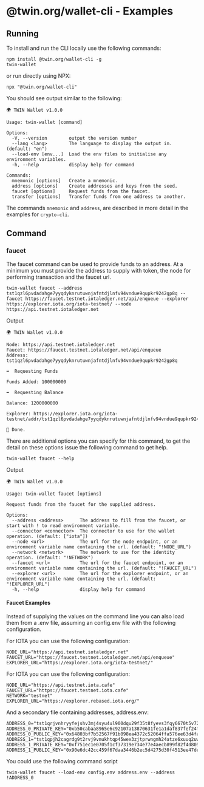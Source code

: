 # @twin.org/wallet-cli - Examples

## Running

To install and run the CLI locally use the following commands:

```shell
npm install @twin.org/wallet-cli -g
twin-wallet
```

or run directly using NPX:

```shell
npx "@twin.org/wallet-cli"
```

You should see output similar to the following:

```shell
🌍 TWIN Wallet v1.0.0

Usage: twin-wallet [command]

Options:
  -V, --version        output the version number
  --lang <lang>        The language to display the output in. (default: "en")
  --load-env [env...]  Load the env files to initialise any environment variables.
  -h, --help           display help for command

Commands:
  mnemonic [options]   Create a mnemonic.
  address [options]    Create addresses and keys from the seed.
  faucet [options]     Request funds from the faucet.
  transfer [options]   Transfer funds from one address to another.
```

The commands `mnemonic` and `address`, are described in more detail in the examples for `crypto-cli`.

## Command

### faucet

The faucet command can be used to provide funds to an address. At a minimum you must provide the address to supply with token, the node for performing transaction and the faucet url.

```shell
twin-wallet faucet --address tst1qzl6pvdadahge7yyqdyknrutuwnjafntdjlnfv94vndue9qupkr9242gp8q --faucet https://faucet.testnet.iotaledger.net/api/enqueue --explorer https://explorer.iota.org/iota-testnet/ --node https://api.testnet.iotaledger.net
```

Output

```shell
🌍 TWIN Wallet v1.0.0

Node: https://api.testnet.iotaledger.net
Faucet: https://faucet.testnet.iotaledger.net/api/enqueue
Address: tst1qzl6pvdadahge7yyqdyknrutuwnjafntdjlnfv94vndue9qupkr9242gp8q

➡️  Requesting Funds

Funds Added: 100000000

➡️  Requesting Balance

Balance: 1200000000

Explorer: https://explorer.iota.org/iota-testnet/addr/tst1qzl6pvdadahge7yyqdyknrutuwnjafntdjlnfv94vndue9qupkr9242gp8q

🎉 Done.
```

There are additional options you can specify for this command, to get the detail on these options issue the following command to get help.

```shell
twin-wallet faucet --help
```

Output

```shell
🌍 TWIN Wallet v1.0.0

Usage: twin-wallet faucet [options]

Request funds from the faucet for the supplied address.

Options:
  --address <address>      The address to fill from the faucet, or start with ! to read environment variable.
  --connector <connector>  The connector to use for the wallet operation. (default: ["iota"])
  --node <url>             The url for the node endpoint, or an environment variable name containing the url. (default: "!NODE_URL")
  --network <network>      The network to use for the identity operation. (default: "!NETWORK")
  --faucet <url>           The url for the faucet endpoint, or an environment variable name containing the url. (default: "!FAUCET_URL")
  --explorer <url>         The url for the explorer endpoint, or an environment variable name containing the url. (default: "!EXPLORER_URL")
  -h, --help               display help for command
```

#### Faucet Examples

Instead of supplying the values on the command line you can also load them from a .env file, assuming an config.env file with the following configuration.

For IOTA you can use the following configuration:

```shell
NODE_URL="https://api.testnet.iotaledger.net"
FAUCET_URL="https://faucet.testnet.iotaledger.net/api/enqueue"
EXPLORER_URL="https://explorer.iota.org/iota-testnet/"
```

For IOTA you can use the following configuration:

```shell
NODE_URL="https://api.testnet.iota.cafe"
FAUCET_URL="https://faucet.testnet.iota.cafe"
NETWORK="testnet"
EXPLORER_URL="https://explorer.rebased.iota.org/"
```

And a secondary file containing addresses, address.env:

```shell
ADDRESS_0="tst1qrjvnhryyfejshv3mj4syu4ul900dqu29f35t8fyevs3fqy6670t5v72w70"
ADDRESS_0_PRIVATE_KEY="0xb50cabaa8965e6c92107a13870631fe1a1daf837fef24f32b339c606c236b4d4"
ADDRESS_0_PUBLIC_KEY="0x64803bf7b52567f91b098ea4372c52064ffa576ee63d4faa04cd79b02d4b4db7"
ADDRESS_1="tst1qpjh2cagrdg9t2rvj9vmukhtqp45wex3zjtprwngmh24atze6xuuq2uwzv8"
ADDRESS_1_PRIVATE_KEY="0xf751ec1e0705f1cf37319e734e77e4aecb899f82f4d80554b0333d24414cb7a1"
ADDRESS_1_PUBLIC_KEY="0x90e6dc42cc459f67daa3446b2ec5d4275d30f4513ee47dec9dc0d518d2c9ccf2"
```

You could use the following command script

```shell
twin-wallet faucet --load-env config.env address.env --address !ADDRESS_0
```
